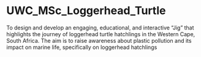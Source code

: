 # UWC_MSc_Loggerhead_Turtle
To design and develop an engaging, educational, and interactive “Jig” that highlights the journey of loggerhead turtle hatchlings in the Western Cape, South Africa. The aim is to raise awareness about plastic pollution and its impact on marine life, specifically on loggerhead hatchlings
